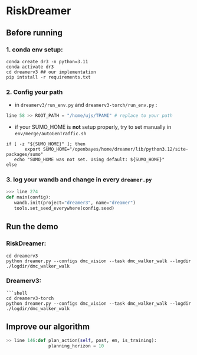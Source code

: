 # RiskDreamer


## Before running 
### 1. conda env setup:
```shell
conda create dr3 -n python=3.11
conda activate dr3
cd dreamerv3 ## our implementation
pip intstall -r requirements.txt
```

### 2. Config your path
* in `dreamerv3/run_env.py` and `dreamerv3-torch/run_env.py` :

```python
line 58 >> ROOT_PATH = "/home/ujs/TPAMI" # replace to your path
```


 * if your SUMO_HOME is **not** setup properly, try to set manually in `env/merge/autoGenTraffic.sh`

 ```shell
 if [ -z "${SUMO_HOME}" ]; then
        export SUMO_HOME="/openbayes/home/dreamer/lib/python3.12/site-packages/sumo"
    echo "SUMO_HOME was not set. Using default: ${SUMO_HOME}"
else
 ```
 ### 3. log your wandb and change in every `dreamer.py`

 ```python
 >>> line 274 
 def main(config):
    wandb.init(project="dreamer3", name="dreamer")
    tools.set_seed_everywhere(config.seed)
```
## Run the demo

### RiskDreamer:
```shell 
cd dreamerv3
python dreamer.py --configs dmc_vision --task dmc_walker_walk --logdir ./logdir/dmc_walker_walk
```

### Dreamerv3:
```shell
```shell 
cd dreamerv3-torch
python dreamer.py --configs dmc_vision --task dmc_walker_walk --logdir ./logdir/dmc_walker_walk
```

## Improve our algorithm

```python
>> line 146:def plan_action(self, post, em, is_training):
                planning_horizon = 10  

```